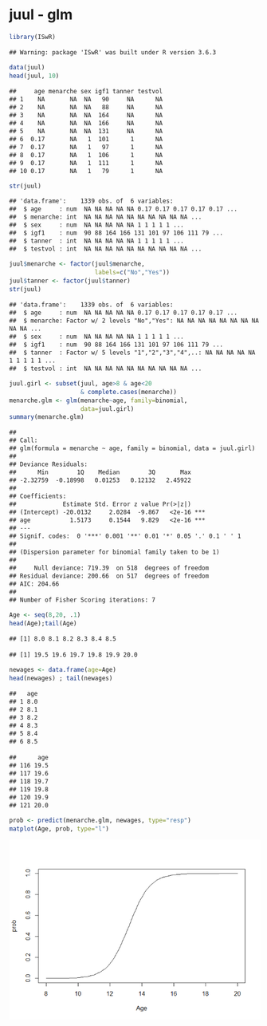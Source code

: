 juul - glm
================

``` r
library(ISwR)
```

    ## Warning: package 'ISwR' was built under R version 3.6.3

``` r
data(juul)
head(juul, 10)
```

    ##     age menarche sex igf1 tanner testvol
    ## 1    NA       NA  NA   90     NA      NA
    ## 2    NA       NA  NA   88     NA      NA
    ## 3    NA       NA  NA  164     NA      NA
    ## 4    NA       NA  NA  166     NA      NA
    ## 5    NA       NA  NA  131     NA      NA
    ## 6  0.17       NA   1  101      1      NA
    ## 7  0.17       NA   1   97      1      NA
    ## 8  0.17       NA   1  106      1      NA
    ## 9  0.17       NA   1  111      1      NA
    ## 10 0.17       NA   1   79      1      NA

``` r
str(juul)
```

    ## 'data.frame':    1339 obs. of  6 variables:
    ##  $ age     : num  NA NA NA NA NA 0.17 0.17 0.17 0.17 0.17 ...
    ##  $ menarche: int  NA NA NA NA NA NA NA NA NA NA ...
    ##  $ sex     : num  NA NA NA NA NA 1 1 1 1 1 ...
    ##  $ igf1    : num  90 88 164 166 131 101 97 106 111 79 ...
    ##  $ tanner  : int  NA NA NA NA NA 1 1 1 1 1 ...
    ##  $ testvol : int  NA NA NA NA NA NA NA NA NA NA ...

``` r
juul$menarche <- factor(juul$menarche,
                        labels=c("No","Yes"))
juul$tanner <- factor(juul$tanner)
str(juul)
```

    ## 'data.frame':    1339 obs. of  6 variables:
    ##  $ age     : num  NA NA NA NA NA 0.17 0.17 0.17 0.17 0.17 ...
    ##  $ menarche: Factor w/ 2 levels "No","Yes": NA NA NA NA NA NA NA NA NA NA ...
    ##  $ sex     : num  NA NA NA NA NA 1 1 1 1 1 ...
    ##  $ igf1    : num  90 88 164 166 131 101 97 106 111 79 ...
    ##  $ tanner  : Factor w/ 5 levels "1","2","3","4",..: NA NA NA NA NA 1 1 1 1 1 ...
    ##  $ testvol : int  NA NA NA NA NA NA NA NA NA NA ...

``` r
juul.girl <- subset(juul, age>8 & age<20
                    & complete.cases(menarche))
menarche.glm <- glm(menarche~age, family=binomial,
                    data=juul.girl)
summary(menarche.glm)
```

    ## 
    ## Call:
    ## glm(formula = menarche ~ age, family = binomial, data = juul.girl)
    ## 
    ## Deviance Residuals: 
    ##      Min        1Q    Median        3Q       Max  
    ## -2.32759  -0.18998   0.01253   0.12132   2.45922  
    ## 
    ## Coefficients:
    ##             Estimate Std. Error z value Pr(>|z|)    
    ## (Intercept) -20.0132     2.0284  -9.867   <2e-16 ***
    ## age           1.5173     0.1544   9.829   <2e-16 ***
    ## ---
    ## Signif. codes:  0 '***' 0.001 '**' 0.01 '*' 0.05 '.' 0.1 ' ' 1
    ## 
    ## (Dispersion parameter for binomial family taken to be 1)
    ## 
    ##     Null deviance: 719.39  on 518  degrees of freedom
    ## Residual deviance: 200.66  on 517  degrees of freedom
    ## AIC: 204.66
    ## 
    ## Number of Fisher Scoring iterations: 7

``` r
Age <- seq(8,20, .1)
head(Age);tail(Age)
```

    ## [1] 8.0 8.1 8.2 8.3 8.4 8.5

    ## [1] 19.5 19.6 19.7 19.8 19.9 20.0

``` r
newages <- data.frame(age=Age)
head(newages) ; tail(newages)
```

    ##   age
    ## 1 8.0
    ## 2 8.1
    ## 3 8.2
    ## 4 8.3
    ## 5 8.4
    ## 6 8.5

    ##      age
    ## 116 19.5
    ## 117 19.6
    ## 118 19.7
    ## 119 19.8
    ## 120 19.9
    ## 121 20.0

``` r
prob <- predict(menarche.glm, newages, type="resp")
matplot(Age, prob, type="l")
```

![](juul-glm_files/figure-markdown_github/unnamed-chunk-5-1.png)
